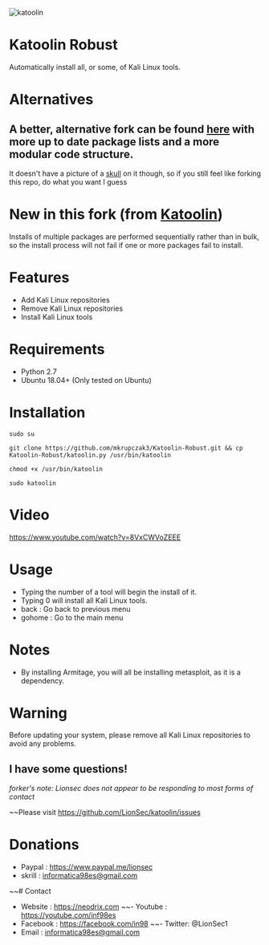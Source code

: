 ![katoolin](https://github.com/mkrupczak3/Katoolin-Robust/blob/master/Katoolin-Robust-Screenshot_2019-06-29%2017-03-50.png)
# Katoolin Robust
Automatically install all, or some, of Kali Linux tools.


# Alternatives
## A better, alternative fork can be found [here](https://github.com/s-h-3-l-l/katoolin3) with more up to date package lists and a more modular code structure.

It doesn't have a picture of a [skull](https://youtu.be/8JOpPNra4bw) on it though, so if you still feel like forking this repo, do what you want I guess

# New in this fork (from [Katoolin](https://github.com/LionSec/katoolin))
Installs of multiple packages are performed sequentially rather than in bulk, so the install process will not fail if one or more packages fail to install.

# Features
- Add Kali Linux repositories
- Remove Kali Linux repositories
- Install Kali Linux tools

# Requirements
- Python 2.7
- Ubuntu 18.04+ (Only tested on Ubuntu)

# Installation
```shell
sudo su

git clone https://github.com/mkrupczak3/Katoolin-Robust.git && cp Katoolin-Robust/katoolin.py /usr/bin/katoolin

chmod +x /usr/bin/katoolin

sudo katoolin
```

# Video
https://www.youtube.com/watch?v=8VxCWVoZEEE

# Usage
- Typing the number of a tool will begin the install of it.
- Typing 0 will install all Kali Linux tools.
- back : Go back to previous menu
- gohome : Go to the main menu

# Notes
- By installing Armitage, you will all be installing metasploit, as it is a dependency.

# Warning
Before updating your system, please remove all Kali Linux repositories to avoid any problems.



## I have some questions!
_forker's note: Lionsec does not appear to be responding to most forms of contact_

~~Please visit https://github.com/LionSec/katoolin/issues

# Donations
- Paypal : https://www.paypal.me/lionsec
- skrill : informatica98es@gmail.com


~~# Contact
- Website : https://neodrix.com
~~- Youtube : https://youtube.com/inf98es
- Facebook : https://facebook.com/in98
~~- Twitter: @LionSec1
- Email : informatica98es@gmail.com
